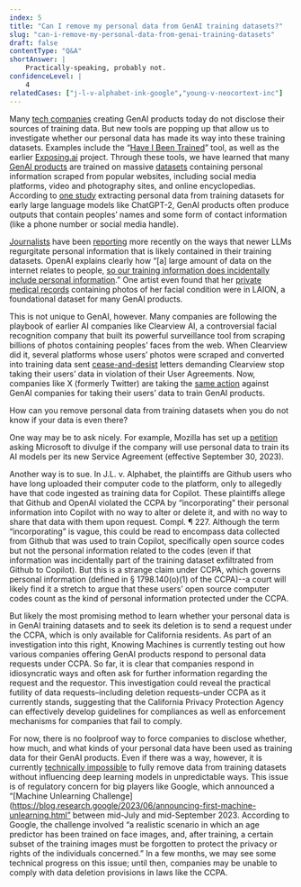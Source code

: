 ```yaml
---
index: 5
title: "Can I remove my personal data from GenAI training datasets?"
slug: "can-i-remove-my-personal-data-from-genai-training-datasets"
draft: false
contentType: "Q&A"
shortAnswer: |
    Practically-speaking, probably not.
confidenceLevel: |
    4
relatedCases: ["j-l-v-alphabet-ink-google","young-v-neocortext-inc"]
---
```

Many [tech companies](https://www.zdnet.com/article/with-gpt-4-openai-opts-for-secrecy-versus-disclosure/) creating GenAI products today do not disclose their sources of training data. But new tools are popping up that allow us to investigate whether our personal data has made its way into these training datasets. Examples include the “[Have I Been Trained](https://arstechnica.com/information-technology/2022/09/have-ai-image-generators-assimilated-your-art-new-tool-lets-you-check/)” tool, as well as the earlier [Exposing.ai](https://exposing.ai/) project. Through these tools, we have learned that many [GenAI products](https://www.wired.com/story/the-generative-ai-search-race-has-a-dirty-secret/) are trained on massive [datasets](https://waxy.org/2022/09/ai-data-laundering-how-academic-and-nonprofit-researchers-shield-tech-companies-from-accountability/) containing personal information scraped from popular websites, including social media platforms, video and photography sites, and online encyclopedias. According to [one study](https://arxiv.org/pdf/2012.07805.pdf) extracting personal data from training datasets for early large language models like ChatGPT-2, GenAI products often produce outputs that contain peoples’ names and some form of contact information (like a phone number or social media handle). 

[Journalists](https://www.technologyreview.com/2022/08/31/1058800/what-does-gpt-3-know-about-me/) have been [reporting](https://www.vox.com/technology/2023/7/27/23808499/ai-openai-google-meta-data-privacy-nope) more recently on the ways that newer LLMs regurgitate personal information that is likely contained in their training datasets. OpenAI explains clearly how “[a] large amount of data on the internet relates to people, [so our training information does incidentally include personal information](https://help.openai.com/en/articles/7842364-how-chatgpt-and-our-language-models-are-developed).” One artist even found that her [private medical records](https://arstechnica.com/information-technology/2022/09/artist-finds-private-medical-record-photos-in-popular-ai-training-data-set/) containing photos of her facial condition were in LAION, a foundational dataset for many GenAI products.

This is not unique to GenAI, however. Many companies are following the playbook of earlier AI companies like Clearview AI, a controversial facial recognition company that built its powerful surveillance tool from scraping billions of photos containing peoples’ faces from the web. When Clearview did it, several platforms whose users’ photos were scraped and converted into training data sent [cease-and-desist](https://jolt.law.harvard.edu/digest/clearview-ai-responds-to-cease-and-desist-letters-by-claiming-first-amendment-right-to-publicly-available-data) letters demanding Clearview stop taking their users’ data in violation of their User Agreements. Now, companies like X (formerly Twitter) are taking the [same action](https://www.nytimes.com/2023/05/18/technology/twitter-microsoft-misusing-data.html) against GenAI companies for taking their users’ data to train GenAI products. 

How can you remove personal data from training datasets when you do not know if your data is even there? 

One way may be to ask nicely. For example, Mozilla has set up a [petition](https://foundation.mozilla.org/en/campaigns/microsoft-ai/) asking Microsoft to divulge if the company will use personal data to train its AI models per its new Service Agreement (effective September 30, 2023). 

Another way is to sue. In J.L. v. Alphabet, the plaintiffs are Github users who have long uploaded their computer code to the platform, only to allegedly have that code ingested as training data for Copilot. These plaintiffs allege that Github and OpenAI violated the CCPA by “incorporating” their personal information into Copilot with no way to alter or delete it, and with no way to share that data with them upon request. Compl. ¶ 227. Although the term “incorporating” is vague, this could be read to encompass data collected from Github that was used to train Copilot, specifically open source codes but not the personal information related to the codes (even if that information was incidentally part of the training dataset exfiltrated from Github to Copilot). But this is a strange claim under CCPA, which governs personal information (defined in § 1798.140(o)(1) of the CCPA)--a court will likely find it a stretch to argue that these users’ open source computer codes count as the kind of personal information protected under the CCPA. 

But likely the most promising method to learn whether your personal data is in GenAI training datasets and to seek its deletion is to send a request under the CCPA, which is only available for California residents. As part of an investigation into this right, Knowing Machines is currently testing out how various companies offering GenAI products respond to personal data requests under CCPA. So far, it is clear that companies respond in idiosyncratic ways and often ask for further information regarding the request and the requestor. This investigation could reveal the practical futility of data requests–including deletion requests–under CCPA as it currently stands, suggesting that the California Privacy Protection Agency can effectively develop guidelines for compliances as well as enforcement mechanisms for companies that fail to comply. 

For now, there is no foolproof way to force companies to disclose whether, how much, and what kinds of your personal data have been used as training data for their GenAI products. Even if there was a way, however, it is currently [technically impossible](https://arxiv.org/pdf/1912.03817.pdf) to fully remove data from training datasets without influencing deep learning models in unpredictable ways. This issue is of regulatory concern for big players like Google, which announced a “[Machine Unlearning Challenge](https://blog.research.google/2023/06/announcing-first-machine-unlearning.html” between mid-July and mid-September 2023. According to Google, the challenge involved “a realistic scenario in which an age predictor has been trained on face images, and, after training, a certain subset of the training images must be forgotten to protect the privacy or rights of the individuals concerned.” In a few months, we may see some technical progress on this issue; until then, companies may be unable to comply with data deletion provisions in laws like the CCPA. 
